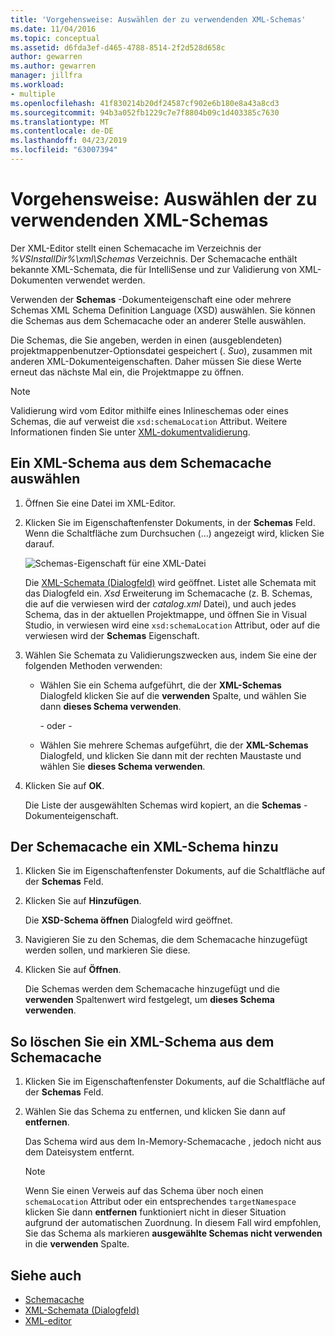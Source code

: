 ```yaml
---
title: 'Vorgehensweise: Auswählen der zu verwendenden XML-Schemas'
ms.date: 11/04/2016
ms.topic: conceptual
ms.assetid: d6fda3ef-d465-4788-8514-2f2d528d658c
author: gewarren
ms.author: gewarren
manager: jillfra
ms.workload:
- multiple
ms.openlocfilehash: 41f830214b20df24587cf902e6b180e8a43a8cd3
ms.sourcegitcommit: 94b3a052fb1229c7e7f8804b09c1d403385c7630
ms.translationtype: MT
ms.contentlocale: de-DE
ms.lasthandoff: 04/23/2019
ms.locfileid: "63007394"
---
```

# <a name="how-to-select-the-xml-schemas-to-use"></a>Vorgehensweise: Auswählen der zu verwendenden XML-Schemas

Der XML-Editor stellt einen Schemacache im Verzeichnis der *%VSInstallDir%\xml\Schemas* Verzeichnis. Der Schemacache enthält bekannte XML-Schemata, die für IntelliSense und zur Validierung von XML-Dokumenten verwendet werden.

Verwenden der **Schemas** -Dokumenteigenschaft eine oder mehrere Schemas XML Schema Definition Language (XSD) auswählen. Sie können die Schemas aus dem Schemacache oder an anderer Stelle auswählen.

Die Schemas, die Sie angeben, werden in einen (ausgeblendeten) projektmappenbenutzer-Optionsdatei gespeichert (. *Suo*), zusammen mit anderen XML-Dokumenteigenschaften. Daher müssen Sie diese Werte erneut das nächste Mal ein, die Projektmappe zu öffnen.

> [!NOTE]
> Validierung wird vom Editor mithilfe eines Inlineschemas oder eines Schemas, die auf verweist die `xsd:schemaLocation` Attribut. Weitere Informationen finden Sie unter [XML-dokumentvalidierung](../xml-tools/xml-document-validation.md).

## <a name="to-select-an-xml-schema-from-the-schema-cache"></a>Ein XML-Schema aus dem Schemacache auswählen

1. Öffnen Sie eine Datei im XML-Editor.

2. Klicken Sie im Eigenschaftenfenster Dokuments, in der **Schemas** Feld. Wenn die Schaltfläche zum Durchsuchen (...) angezeigt wird, klicken Sie darauf.

   ![Schemas-Eigenschaft für eine XML-Datei](media/properties-schemas.png)

   Die [XML-Schemata (Dialogfeld)](xml-schemas-dialog-box.md) wird geöffnet. Listet alle Schemata mit das Dialogfeld ein. *Xsd* Erweiterung im Schemacache (z. B. Schemas, die auf die verwiesen wird der *catalog.xml* Datei), und auch jedes Schema, das in der aktuellen Projektmappe, und öffnen Sie in Visual Studio, in verwiesen wird eine `xsd:schemaLocation` Attribut, oder auf die verwiesen wird der **Schemas** Eigenschaft.

3. Wählen Sie Schemata zu Validierungszwecken aus, indem Sie eine der folgenden Methoden verwenden:

   - Wählen Sie ein Schema aufgeführt, die der **XML-Schemas** Dialogfeld klicken Sie auf die **verwenden** Spalte, und wählen Sie dann **dieses Schema verwenden**.

     - oder - 

   - Wählen Sie mehrere Schemas aufgeführt, die der **XML-Schemas** Dialogfeld, und klicken Sie dann mit der rechten Maustaste und wählen Sie **dieses Schema verwenden**.

4. Klicken Sie auf **OK**.

   Die Liste der ausgewählten Schemas wird kopiert, an die **Schemas** -Dokumenteigenschaft.

## <a name="to-add-an-xml-schema-to-the-schema-cache"></a>Der Schemacache ein XML-Schema hinzu

1. Klicken Sie im Eigenschaftenfenster Dokuments, auf die Schaltfläche auf der **Schemas** Feld.

2. Klicken Sie auf **Hinzufügen**.

   Die **XSD-Schema öffnen** Dialogfeld wird geöffnet.

3. Navigieren Sie zu den Schemas, die dem Schemacache hinzugefügt werden sollen, und markieren Sie diese.

4. Klicken Sie auf **Öffnen**.

   Die Schemas werden dem Schemacache hinzugefügt und die **verwenden** Spaltenwert wird festgelegt, um **dieses Schema verwenden**.

## <a name="to-delete-an-xml-schema-from-the-schema-cache"></a>So löschen Sie ein XML-Schema aus dem Schemacache

1. Klicken Sie im Eigenschaftenfenster Dokuments, auf die Schaltfläche auf der **Schemas** Feld.

2. Wählen Sie das Schema zu entfernen, und klicken Sie dann auf **entfernen**.

   Das Schema wird aus dem In-Memory-Schemacache , jedoch nicht aus dem Dateisystem entfernt.

   > [!NOTE]
   > Wenn Sie einen Verweis auf das Schema über noch einen `schemaLocation` Attribut oder ein entsprechendes `targetNamespace` klicken Sie dann **entfernen** funktioniert nicht in dieser Situation aufgrund der automatischen Zuordnung. In diesem Fall wird empfohlen, Sie das Schema als markieren **ausgewählte Schemas nicht verwenden** in die **verwenden** Spalte.

## <a name="see-also"></a>Siehe auch

- [Schemacache](../xml-tools/schema-cache.md)
- [XML-Schemata (Dialogfeld)](../xml-tools/xml-schemas-dialog-box.md)
- [XML-editor](../xml-tools/xml-editor.md)